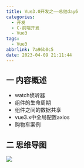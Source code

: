 ```yaml
---
title: Vue3.0开发之——总结day6
categories:
  - 开发
  - C-前端开发
  - Vue3
tags:
  - Vue3
abbrlink: 7a96b0c5
date: 2023-04-09 21:11:44
---
```

## 一 内容概述

* watch侦听器
* 组件的生命周期
* 组件之间的数据共享
* vue3.x中全局配置axios
* 购物车案例

<!--more-->

## 二 思维导图
![][1]


[1]:https://jsd.onmicrosoft.cn/gh/PGzxc/CDN/blog-vue/vue3.0-summary-day6.png